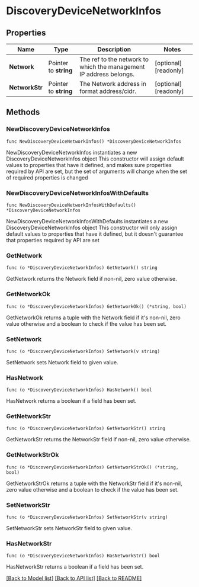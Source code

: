 # DiscoveryDeviceNetworkInfos

## Properties

Name | Type | Description | Notes
------------ | ------------- | ------------- | -------------
**Network** | Pointer to **string** | The ref to the network to which the management IP address belongs. | [optional] [readonly] 
**NetworkStr** | Pointer to **string** | The Network address in format address/cidr. | [optional] [readonly] 

## Methods

### NewDiscoveryDeviceNetworkInfos

`func NewDiscoveryDeviceNetworkInfos() *DiscoveryDeviceNetworkInfos`

NewDiscoveryDeviceNetworkInfos instantiates a new DiscoveryDeviceNetworkInfos object
This constructor will assign default values to properties that have it defined,
and makes sure properties required by API are set, but the set of arguments
will change when the set of required properties is changed

### NewDiscoveryDeviceNetworkInfosWithDefaults

`func NewDiscoveryDeviceNetworkInfosWithDefaults() *DiscoveryDeviceNetworkInfos`

NewDiscoveryDeviceNetworkInfosWithDefaults instantiates a new DiscoveryDeviceNetworkInfos object
This constructor will only assign default values to properties that have it defined,
but it doesn't guarantee that properties required by API are set

### GetNetwork

`func (o *DiscoveryDeviceNetworkInfos) GetNetwork() string`

GetNetwork returns the Network field if non-nil, zero value otherwise.

### GetNetworkOk

`func (o *DiscoveryDeviceNetworkInfos) GetNetworkOk() (*string, bool)`

GetNetworkOk returns a tuple with the Network field if it's non-nil, zero value otherwise
and a boolean to check if the value has been set.

### SetNetwork

`func (o *DiscoveryDeviceNetworkInfos) SetNetwork(v string)`

SetNetwork sets Network field to given value.

### HasNetwork

`func (o *DiscoveryDeviceNetworkInfos) HasNetwork() bool`

HasNetwork returns a boolean if a field has been set.

### GetNetworkStr

`func (o *DiscoveryDeviceNetworkInfos) GetNetworkStr() string`

GetNetworkStr returns the NetworkStr field if non-nil, zero value otherwise.

### GetNetworkStrOk

`func (o *DiscoveryDeviceNetworkInfos) GetNetworkStrOk() (*string, bool)`

GetNetworkStrOk returns a tuple with the NetworkStr field if it's non-nil, zero value otherwise
and a boolean to check if the value has been set.

### SetNetworkStr

`func (o *DiscoveryDeviceNetworkInfos) SetNetworkStr(v string)`

SetNetworkStr sets NetworkStr field to given value.

### HasNetworkStr

`func (o *DiscoveryDeviceNetworkInfos) HasNetworkStr() bool`

HasNetworkStr returns a boolean if a field has been set.


[[Back to Model list]](../README.md#documentation-for-models) [[Back to API list]](../README.md#documentation-for-api-endpoints) [[Back to README]](../README.md)


